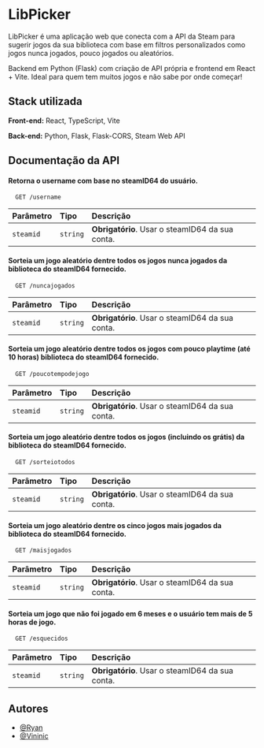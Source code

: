 
# LibPicker

LibPicker é uma aplicação web que conecta com a API da Steam para sugerir jogos da sua biblioteca com base em filtros personalizados como jogos nunca jogados, pouco jogados ou aleatórios.

Backend em Python (Flask) com criação de API própria e frontend em React + Vite.
Ideal para quem tem muitos jogos e não sabe por onde começar!


## Stack utilizada

**Front-end:** React, TypeScript, Vite

**Back-end:** Python, Flask, Flask-CORS, Steam Web API


## Documentação da API

#### Retorna o username com base no steamID64 do usuário.

```http
  GET /username
```

| Parâmetro   | Tipo       | Descrição                           |
| :---------- | :--------- | :---------------------------------- |
| `steamid` | `string` | **Obrigatório**. Usar o steamID64 da sua conta. |

#### Sorteia um jogo aleatório dentre todos os jogos nunca jogados da biblioteca do steamID64 fornecido.

```http
  GET /nuncajogados
```

| Parâmetro   | Tipo       | Descrição                                   |
| :---------- | :--------- | :------------------------------------------ |
| `steamid`      | `string` | **Obrigatório**. Usar o steamID64 da sua conta. |

#### Sorteia um jogo aleatório dentre todos os jogos com pouco playtime (até 10 horas) biblioteca do steamID64 fornecido.

```http
  GET /poucotempodejogo
```

| Parâmetro   | Tipo       | Descrição                                   |
| :---------- | :--------- | :------------------------------------------ |
| `steamid`      | `string` | **Obrigatório**. Usar o steamID64 da sua conta. |

#### Sorteia um jogo aleatório dentre todos os jogos (incluindo os grátis) da biblioteca do steamID64 fornecido.

```http
  GET /sorteiotodos
```

| Parâmetro   | Tipo       | Descrição                                   |
| :---------- | :--------- | :------------------------------------------ |
| `steamid`      | `string` | **Obrigatório**. Usar o steamID64 da sua conta. |

#### Sorteia um jogo aleatório dentre os cinco jogos mais jogados da biblioteca do steamID64 fornecido.

```http
  GET /maisjogados
```

| Parâmetro   | Tipo       | Descrição                                   |
| :---------- | :--------- | :------------------------------------------ |
| `steamid`      | `string` | **Obrigatório**. Usar o steamID64 da sua conta. |

#### Sorteia um jogo que não foi jogado em 6 meses e o usuário tem mais de 5 horas de jogo.

```http
  GET /esquecidos
```

| Parâmetro   | Tipo       | Descrição                                   |
| :---------- | :--------- | :------------------------------------------ |
| `steamid`      | `string` | **Obrigatório**. Usar o steamID64 da sua conta. |



## Autores

- [@Ryan](https://www.github.com/Ry4nZS)
- [@Vininic](https://github.com/Vininic)

